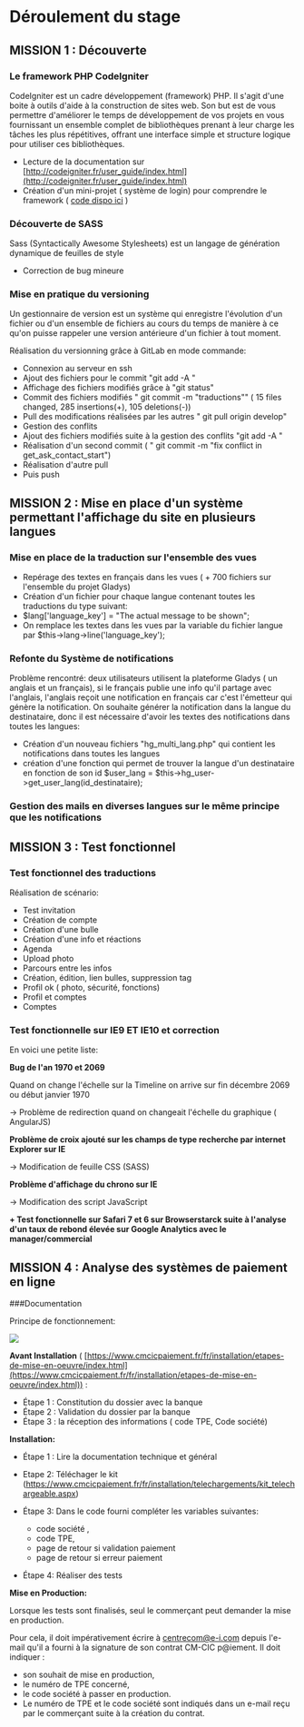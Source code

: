 # Déroulement du stage #

## MISSION 1 : Découverte  ##
### Le framework PHP CodeIgniter ###

CodeIgniter est un cadre développement (framework) PHP. Il s'agit d'une boite à outils d'aide à la construction de sites web. Son but est de vous permettre d'améliorer le temps de développement de vos projets en vous fournissant un ensemble complet de bibliothèques prenant à leur charge les tâches les plus répétitives, offrant une interface simple et structure logique pour utiliser ces bibliothèques.

- Lecture de la documentation sur [http://codeigniter.fr/user_guide/index.html](http://codeigniter.fr/user_guide/index.html)
- Création d'un mini-projet ( système de login) pour comprendre le framework ( [code dispo ici](https://github.com/BaptisteDixneuf/ci_login) )

### Découverte de SASS  ###
Sass (Syntactically Awesome Stylesheets) est un langage de génération dynamique de feuilles de style

- Correction de bug mineure

### Mise en pratique du versioning ###

Un gestionnaire de version est un système qui enregistre l'évolution d'un fichier ou d'un ensemble de fichiers au cours du temps de manière à ce qu'on puisse rappeler une version antérieure d'un fichier à tout moment.

Réalisation du versionning grâce à GitLab en mode commande: 

- Connexion au serveur en ssh
- Ajout des fichiers pour le commit "git add -A "
- Affichage des fichiers modifiés grâce à "git status"
- Commit des fichiers modifiés " git commit -m "traductions"" ( 15 files changed, 285 insertions(+), 105 deletions(-))
- Pull des modifications réalisées par les autres " git pull origin develop"
- Gestion des conflits
- Ajout des fichiers modifiés suite à la gestion des conflits "git add -A "
- Réalisation d'un second commit ( " git commit -m "fix conflict in get_ask_contact_start")
- Réalisation d'autre pull
- Puis push

## MISSION 2 : Mise en place d'un système permettant l'affichage du site en plusieurs langues ##

### Mise en place de la traduction sur l'ensemble des vues ###

- Repérage des textes en français dans les vues ( + 700 fichiers sur l'ensemble du projet Gladys)
- Création d'un fichier pour chaque langue contenant toutes les traductions du type suivant:
- $lang['language_key'] = "The actual message to be shown";
- On remplace les textes dans les vues par la variable du fichier langue par $this->lang->line('language_key');

### Refonte du Système de notifications ###

Problème rencontré: deux utilisateurs utilisent la plateforme Gladys ( un anglais et un français), si le français publie une info qu'il partage avec l'anglais, l'anglais reçoit une notification en français car c'est l'émetteur qui génère la notification. On souhaite générer la notification dans la langue du destinataire, donc il est nécessaire d'avoir les textes des notifications dans toutes les langues:

- Création d'un nouveau fichiers "hg_multi_lang.php" qui contient les notifications dans toutes les langues
- création d'une fonction qui permet de trouver la langue d'un destinataire en fonction de son id $user_lang = $this->hg_user->get_user_lang(id_destinataire);

### Gestion des mails en diverses langues sur le même principe que les notifications ###


## MISSION 3 : Test fonctionnel ##

### Test fonctionnel des traductions ###
Réalisation de scénario:

- Test invitation
- Création de compte
- Création d'une bulle 
- Création d'une info et réactions
- Agenda
- Upload photo
- Parcours entre les infos
- Création, édition, lien bulles, suppression tag
- Profil ok ( photo, sécurité, fonctions)
- Profil et comptes
- Comptes


### Test fonctionnelle sur IE9 ET IE10 et correction ###
En voici une petite liste:

**Bug de l'an 1970 et 2069**

Quand on change l'échelle sur la Timeline on arrive sur fin décembre 2069 ou début janvier 1970

→ Problème de redirection quand on changeait l'échelle du graphique ( AngularJS)

**Problème de croix ajouté sur les champs de type recherche par internet Explorer sur IE**

-> Modification de feuille CSS (SASS)

**Problème d'affichage du chrono sur IE**

-> Modification des script JavaScript


**+ Test fonctionnelle sur Safari 7 et 6 sur Browserstarck suite à l'analyse d'un taux de rebond élevée sur Google Analytics avec le manager/commercial**


## MISSION 4 : Analyse des systèmes de paiement en ligne ##

###Documentation 



Principe de fonctionnement:

![](https://drive.google.com/uc?id=0BxsdNywXiGpKQ3dMZGpyajlfVzA&authuser=0)


**Avant Installation** ( [https://www.cmcicpaiement.fr/fr/installation/etapes-de-mise-en-oeuvre/index.html](https://www.cmcicpaiement.fr/fr/installation/etapes-de-mise-en-oeuvre/index.html)​) :

* Étape 1 : Constitution du dossier avec la banque
* Étape 2 : Validation du dossier par la banque
* Étape 3 : la réception des informations ( code TPE, Code société)


**Installation:**

* Étape 1 : Lire la documentation technique et général

* Etape 2: Téléchager le kit (https://www.cmcicpaiement.fr/fr/installation/telechargements/kit_telechargeable.aspx)

* Étape 3: Dans le code fourni compléter les variables suivantes:

	* code société ,
	* code TPE,
	* page de retour si validation paiement
	* page de retour si erreur paiement

* Étape 4: Réaliser des tests

**Mise en Production:**

 Lorsque les tests sont finalisés, seul le commerçant peut demander la mise en production.

Pour cela, il doit impérativement écrire à centrecom@e-i.com depuis l'e-mail qu'il a fourni à la signature de son contrat CM-CIC p@iement.
Il doit indiquer :

* son souhait de mise en production,
* le numéro de TPE concerné,
* le code société à passer en production.
* Le numéro de TPE et le code société sont indiqués dans un e-mail reçu par le commerçant suite à la création du contrat.